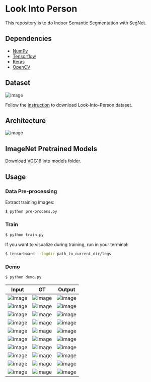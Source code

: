 # Look Into Person

This repository is to do Indoor Semantic Segmentation with SegNet.

## Dependencies
- [NumPy](http://docs.scipy.org/doc/numpy-1.10.1/user/install.html)
- [Tensorflow](https://www.tensorflow.org/versions/r0.8/get_started/os_setup.html)
- [Keras](https://keras.io/#installation)
- [OpenCV](https://opencv-python-tutroals.readthedocs.io/en/latest/)

## Dataset

![image](https://github.com/foamliu/Look-Into-Person/raw/master/images/dataset.png)

Follow the [instruction](http://sysu-hcp.net/lip/index.php) to download Look-Into-Person dataset.

## Architecture

![image](https://github.com/foamliu/Look-Into-Person/raw/master/images/segnet.png)


## ImageNet Pretrained Models
Download [VGG16](https://github.com/fchollet/deep-learning-models/releases/download/v0.1/vgg16_weights_tf_dim_ordering_tf_kernels.h5) into models folder.

## Usage
### Data Pre-processing
Extract training images:
```bash
$ python pre-process.py
```

### Train
```bash
$ python train.py
```

If you want to visualize during training, run in your terminal:
```bash
$ tensorboard --logdir path_to_current_dir/logs
```

### Demo

```bash
$ python demo.py
```

Input | GT | Output |
|---|---|---|
|![image](https://github.com/foamliu/Look-Into-Person/raw/master/images/0_image.png)  | ![image](https://github.com/foamliu/Look-Into-Person/raw/master/images/0_label.png) | ![image](https://github.com/foamliu/Look-Into-Person/raw/master/images/0_out.png)|
|![image](https://github.com/foamliu/Look-Into-Person/raw/master/images/1_image.png)  | ![image](https://github.com/foamliu/Look-Into-Person/raw/master/images/1_label.png) | ![image](https://github.com/foamliu/Look-Into-Person/raw/master/images/1_out.png)|
|![image](https://github.com/foamliu/Look-Into-Person/raw/master/images/2_image.png)  | ![image](https://github.com/foamliu/Look-Into-Person/raw/master/images/2_label.png) | ![image](https://github.com/foamliu/Look-Into-Person/raw/master/images/2_out.png)|
|![image](https://github.com/foamliu/Look-Into-Person/raw/master/images/3_image.png)  | ![image](https://github.com/foamliu/Look-Into-Person/raw/master/images/3_label.png) | ![image](https://github.com/foamliu/Look-Into-Person/raw/master/images/3_out.png)|
|![image](https://github.com/foamliu/Look-Into-Person/raw/master/images/4_image.png)  | ![image](https://github.com/foamliu/Look-Into-Person/raw/master/images/4_label.png) | ![image](https://github.com/foamliu/Look-Into-Person/raw/master/images/4_out.png)|
|![image](https://github.com/foamliu/Look-Into-Person/raw/master/images/5_image.png)  | ![image](https://github.com/foamliu/Look-Into-Person/raw/master/images/5_label.png) | ![image](https://github.com/foamliu/Look-Into-Person/raw/master/images/5_out.png)|
|![image](https://github.com/foamliu/Look-Into-Person/raw/master/images/6_image.png)  | ![image](https://github.com/foamliu/Look-Into-Person/raw/master/images/6_label.png) | ![image](https://github.com/foamliu/Look-Into-Person/raw/master/images/6_out.png)|
|![image](https://github.com/foamliu/Look-Into-Person/raw/master/images/7_image.png)  | ![image](https://github.com/foamliu/Look-Into-Person/raw/master/images/7_label.png) | ![image](https://github.com/foamliu/Look-Into-Person/raw/master/images/7_out.png)|
|![image](https://github.com/foamliu/Look-Into-Person/raw/master/images/8_image.png)  | ![image](https://github.com/foamliu/Look-Into-Person/raw/master/images/8_label.png) | ![image](https://github.com/foamliu/Look-Into-Person/raw/master/images/8_out.png)|
|![image](https://github.com/foamliu/Look-Into-Person/raw/master/images/9_image.png)  | ![image](https://github.com/foamliu/Look-Into-Person/raw/master/images/9_label.png) | ![image](https://github.com/foamliu/Look-Into-Person/raw/master/images/9_out.png)|
